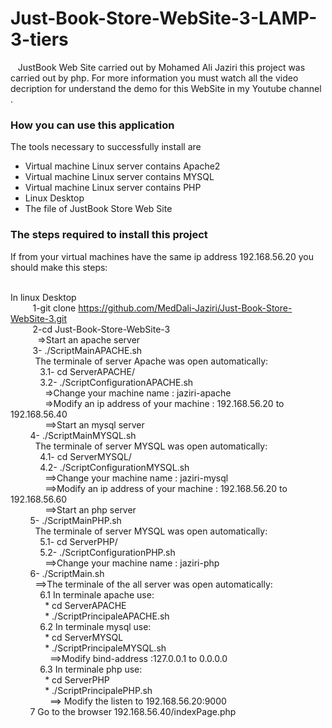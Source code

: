 # Just-Book-Store-WebSite-3-LAMP-3-tiers

&nbsp;&nbsp;&nbsp;JustBook Web Site carried out by Mohamed Ali Jaziri this project was carried out by php. For more information you must watch all the video decription for understand the demo for this WebSite in my Youtube channel .


<h3>How you can use this application</h3>
The tools necessary to successfully install are
<ul>
  <li>Virtual machine Linux server contains Apache2</li>
  <li>Virtual machine Linux server contains MYSQL</li>
  <li>Virtual machine Linux server contains PHP </li>
  <li>Linux Desktop </li>
  <li>The file of JustBook Store Web Site</li>
 </ul>
 
<h3>The steps required to install this project</h3>
 If from your virtual machines have the same ip address 192.168.56.20 you should make this steps:<br><br>

In linux Desktop <br>
&nbsp;&nbsp;&nbsp;&nbsp;&nbsp;&nbsp;&nbsp;&nbsp;  1-git clone https://github.com/MedDali-Jaziri/Just-Book-Store-WebSite-3.git<br>
&nbsp;&nbsp;&nbsp;&nbsp;&nbsp;&nbsp;&nbsp;&nbsp;  2-cd Just-Book-Store-WebSite-3<br>
&nbsp;&nbsp;&nbsp;&nbsp;&nbsp;&nbsp;&nbsp;&nbsp;&nbsp;&nbsp;    =>Start an apache server <br>
&nbsp;&nbsp;&nbsp;&nbsp;&nbsp;&nbsp;&nbsp;&nbsp;  3- ./ScriptMainAPACHE.sh <br>
&nbsp;&nbsp;&nbsp;&nbsp;&nbsp;&nbsp;&nbsp;&nbsp;&nbsp;&nbsp;The terminale of server Apache was open automatically:<br>
&nbsp;&nbsp;&nbsp;&nbsp;&nbsp;&nbsp;&nbsp;&nbsp;&nbsp;&nbsp;&nbsp;&nbsp;3.1- cd ServerAPACHE/<br>
&nbsp;&nbsp;&nbsp;&nbsp;&nbsp;&nbsp;&nbsp;&nbsp;&nbsp;&nbsp;&nbsp;&nbsp;3.2- ./ScriptConfigurationAPACHE.sh<br>
&nbsp;&nbsp;&nbsp;&nbsp;&nbsp;&nbsp;&nbsp;&nbsp;&nbsp;&nbsp;&nbsp;&nbsp;&nbsp;&nbsp;=>Change your machine name : jaziri-apache<br>
&nbsp;&nbsp;&nbsp;&nbsp;&nbsp;&nbsp;&nbsp;&nbsp;&nbsp;&nbsp;&nbsp;&nbsp;&nbsp;&nbsp;=>Modify an ip address of your machine : 192.168.56.20 to 192.168.56.40      
&nbsp;&nbsp;&nbsp;&nbsp;&nbsp;&nbsp;&nbsp;&nbsp;&nbsp;&nbsp;&nbsp;&nbsp;&nbsp;&nbsp;==>Start an mysql server <br>
&nbsp;&nbsp;&nbsp;&nbsp;&nbsp;&nbsp;&nbsp;&nbsp;4- ./ScriptMainMYSQL.sh <br>
&nbsp;&nbsp;&nbsp;&nbsp;&nbsp;&nbsp;&nbsp;&nbsp;&nbsp;&nbsp;The terminale of server MYSQL was open automatically:<br>
&nbsp;&nbsp;&nbsp;&nbsp;&nbsp;&nbsp;&nbsp;&nbsp;&nbsp;&nbsp;&nbsp;&nbsp;4.1- cd ServerMYSQL/<br>
&nbsp;&nbsp;&nbsp;&nbsp;&nbsp;&nbsp;&nbsp;&nbsp;&nbsp;&nbsp;&nbsp;&nbsp;4.2- ./ScriptConfigurationMYSQL.sh<br>
&nbsp;&nbsp;&nbsp;&nbsp;&nbsp;&nbsp;&nbsp;&nbsp;&nbsp;&nbsp;&nbsp;&nbsp;&nbsp;&nbsp;==>Change your machine name : jaziri-mysql<br>
&nbsp;&nbsp;&nbsp;&nbsp;&nbsp;&nbsp;&nbsp;&nbsp;&nbsp;&nbsp;&nbsp;&nbsp;&nbsp;&nbsp;==>Modify an ip address of your machine
 : 192.168.56.20 to 192.168.56.60<br>
&nbsp;&nbsp;&nbsp;&nbsp;&nbsp;&nbsp;&nbsp;&nbsp;&nbsp;&nbsp;&nbsp;&nbsp;&nbsp;&nbsp;==>Start an php server <br>
&nbsp;&nbsp;&nbsp;&nbsp;&nbsp;&nbsp;&nbsp;&nbsp;5- ./ScriptMainPHP.sh <br>
&nbsp;&nbsp;&nbsp;&nbsp;&nbsp;&nbsp;&nbsp;&nbsp;&nbsp;&nbsp;The terminale of server MYSQL was open automatically:<br>
&nbsp;&nbsp;&nbsp;&nbsp;&nbsp;&nbsp;&nbsp;&nbsp;&nbsp;&nbsp;&nbsp;&nbsp;5.1- cd ServerPHP/<br>
&nbsp;&nbsp;&nbsp;&nbsp;&nbsp;&nbsp;&nbsp;&nbsp;&nbsp;&nbsp;&nbsp;&nbsp;5.2- ./ScriptConfigurationPHP.sh<br>
&nbsp;&nbsp;&nbsp;&nbsp;&nbsp;&nbsp;&nbsp;&nbsp;&nbsp;&nbsp;&nbsp;&nbsp;&nbsp;&nbsp;==>Change your machine name : jaziri-php<br>
&nbsp;&nbsp;&nbsp;&nbsp;&nbsp;&nbsp;&nbsp;&nbsp;6- ./ScriptMain.sh <br>
&nbsp;&nbsp;&nbsp;&nbsp;&nbsp;&nbsp;&nbsp;&nbsp;&nbsp;&nbsp;==>The terminale of the all server was open automatically:<br>
&nbsp;&nbsp;&nbsp;&nbsp;&nbsp;&nbsp;&nbsp;&nbsp;&nbsp;&nbsp;&nbsp;&nbsp;6.1 In terminale apache use:<br>
&nbsp;&nbsp;&nbsp;&nbsp;&nbsp;&nbsp;&nbsp;&nbsp;&nbsp;&nbsp;&nbsp;&nbsp;&nbsp;&nbsp;* cd ServerAPACHE<br>
&nbsp;&nbsp;&nbsp;&nbsp;&nbsp;&nbsp;&nbsp;&nbsp;&nbsp;&nbsp;&nbsp;&nbsp;&nbsp;&nbsp;* ./ScriptPrincipaleAPACHE.sh<br>
&nbsp;&nbsp;&nbsp;&nbsp;&nbsp;&nbsp;&nbsp;&nbsp;&nbsp;&nbsp;&nbsp;&nbsp;6.2 In terminale mysql use:<br>
&nbsp;&nbsp;&nbsp;&nbsp;&nbsp;&nbsp;&nbsp;&nbsp;&nbsp;&nbsp;&nbsp;&nbsp;&nbsp;&nbsp;* cd ServerMYSQL<br>
&nbsp;&nbsp;&nbsp;&nbsp;&nbsp;&nbsp;&nbsp;&nbsp;&nbsp;&nbsp;&nbsp;&nbsp;&nbsp;&nbsp;* ./ScriptPrincipaleMYSQL.sh<br>
&nbsp;&nbsp;&nbsp;&nbsp;&nbsp;&nbsp;&nbsp;&nbsp;&nbsp;&nbsp;&nbsp;&nbsp;&nbsp;&nbsp;&nbsp;&nbsp;==>Modify bind-address :127.0.0.1 to 0.0.0.0<br>
&nbsp;&nbsp;&nbsp;&nbsp;&nbsp;&nbsp;&nbsp;&nbsp;&nbsp;&nbsp;&nbsp;&nbsp;6.3 In terminale php use:<br>
&nbsp;&nbsp;&nbsp;&nbsp;&nbsp;&nbsp;&nbsp;&nbsp;&nbsp;&nbsp;&nbsp;&nbsp;&nbsp;&nbsp;* cd ServerPHP<br>
&nbsp;&nbsp;&nbsp;&nbsp;&nbsp;&nbsp;&nbsp;&nbsp;&nbsp;&nbsp;&nbsp;&nbsp;&nbsp;&nbsp;* ./ScriptPrincipalePHP.sh<br>
&nbsp;&nbsp;&nbsp;&nbsp;&nbsp;&nbsp;&nbsp;&nbsp;&nbsp;&nbsp;&nbsp;&nbsp;&nbsp;&nbsp;&nbsp;&nbsp;==> Modify the listen to 192.168.56.20:9000<br>
&nbsp;&nbsp;&nbsp;&nbsp;&nbsp;&nbsp;&nbsp;&nbsp;7 Go to the browser 192.168.56.40/indexPage.php
